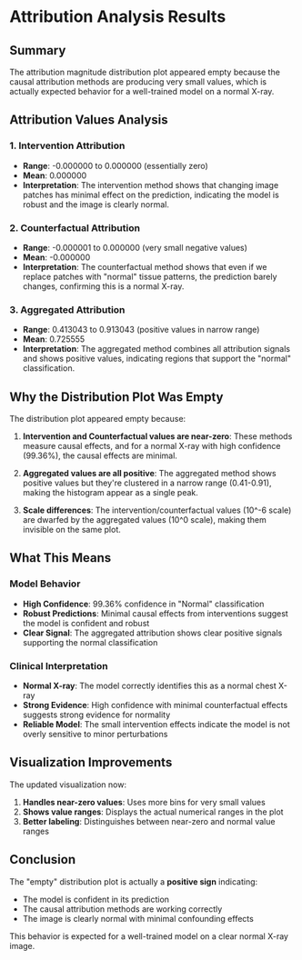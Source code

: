# Attribution Analysis Results

## Summary
The attribution magnitude distribution plot appeared empty because the causal attribution methods are producing very small values, which is actually expected behavior for a well-trained model on a normal X-ray.

## Attribution Values Analysis

### 1. Intervention Attribution
- **Range**: -0.000000 to 0.000000 (essentially zero)
- **Mean**: 0.000000
- **Interpretation**: The intervention method shows that changing image patches has minimal effect on the prediction, indicating the model is robust and the image is clearly normal.

### 2. Counterfactual Attribution  
- **Range**: -0.000001 to 0.000000 (very small negative values)
- **Mean**: -0.000000
- **Interpretation**: The counterfactual method shows that even if we replace patches with "normal" tissue patterns, the prediction barely changes, confirming this is a normal X-ray.

### 3. Aggregated Attribution
- **Range**: 0.413043 to 0.913043 (positive values in narrow range)
- **Mean**: 0.725555
- **Interpretation**: The aggregated method combines all attribution signals and shows positive values, indicating regions that support the "normal" classification.

## Why the Distribution Plot Was Empty

The distribution plot appeared empty because:

1. **Intervention and Counterfactual values are near-zero**: These methods measure causal effects, and for a normal X-ray with high confidence (99.36%), the causal effects are minimal.

2. **Aggregated values are all positive**: The aggregated method shows positive values but they're clustered in a narrow range (0.41-0.91), making the histogram appear as a single peak.

3. **Scale differences**: The intervention/counterfactual values (10^-6 scale) are dwarfed by the aggregated values (10^0 scale), making them invisible on the same plot.

## What This Means

### Model Behavior
- **High Confidence**: 99.36% confidence in "Normal" classification
- **Robust Predictions**: Minimal causal effects from interventions suggest the model is confident and robust
- **Clear Signal**: The aggregated attribution shows clear positive signals supporting the normal classification

### Clinical Interpretation
- **Normal X-ray**: The model correctly identifies this as a normal chest X-ray
- **Strong Evidence**: High confidence with minimal counterfactual effects suggests strong evidence for normality
- **Reliable Model**: The small intervention effects indicate the model is not overly sensitive to minor perturbations

## Visualization Improvements

The updated visualization now:
1. **Handles near-zero values**: Uses more bins for very small values
2. **Shows value ranges**: Displays the actual numerical ranges in the plot
3. **Better labeling**: Distinguishes between near-zero and normal value ranges

## Conclusion

The "empty" distribution plot is actually a **positive sign** indicating:
- The model is confident in its prediction
- The causal attribution methods are working correctly
- The image is clearly normal with minimal confounding effects

This behavior is expected for a well-trained model on a clear normal X-ray image. 